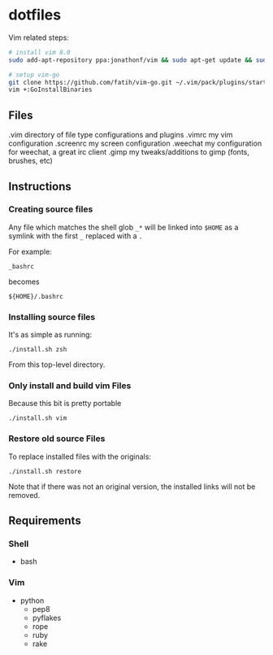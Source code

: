 # dotfiles

Vim related steps:

```sh
# install vim 8.0
sudo add-apt-repository ppa:jonathonf/vim && sudo apt-get update && sudo apt-get install vim -y

# setup vim-go
git clone https://github.com/fatih/vim-go.git ~/.vim/pack/plugins/start/vim-go
vim +:GoInstallBinaries
```

## Files

.vim
    directory of file type configurations and plugins
.vimrc
    my vim configuration
.screenrc
    my screen configuration
.weechat
    my configuration for weechat, a great irc client
.gimp
    my tweaks/additions to gimp (fonts, brushes, etc)

## Instructions
### Creating source files
Any file which matches the shell glob `_*` will be linked into `$HOME` as a symlink with the first `_`  replaced with a `.`

For example:

    _bashrc

becomes

    ${HOME}/.bashrc

### Installing source files
It's as simple as running:

    ./install.sh zsh

From this top-level directory.

### Only install and build vim Files
Because this bit is pretty portable

    ./install.sh vim

### Restore old source Files
To replace installed files with the originals:

    ./install.sh restore

Note that if there was not an original version, the installed links will not be removed.

## Requirements
### Shell
* bash

### Vim
* python
  * pep8
  * pyflakes
  * rope
  * ruby
  * rake
